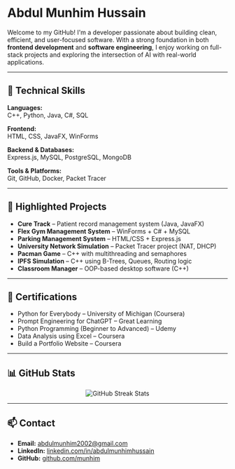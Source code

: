 # Abdul Munhim Hussain

Welcome to my GitHub! I'm a developer passionate about building clean, efficient, and user-focused software. With a strong foundation in both **frontend development** and **software engineering**, I enjoy working on full-stack projects and exploring the intersection of AI with real-world applications.

---

## 💼 Technical Skills

**Languages:**  
C++, Python, Java, C#, SQL

**Frontend:**  
HTML, CSS, JavaFX, WinForms

**Backend & Databases:**  
Express.js, MySQL, PostgreSQL, MongoDB

**Tools & Platforms:**  
Git, GitHub, Docker, Packet Tracer

---

## 📂 Highlighted Projects

- **Cure Track** – Patient record management system (Java, JavaFX)  
- **Flex Gym Management System** – WinForms + C# + MySQL  
- **Parking Management System** – HTML/CSS + Express.js  
- **University Network Simulation** – Packet Tracer project (NAT, DHCP)  
- **Pacman Game** – C++ with multithreading and semaphores  
- **IPFS Simulation** – C++ using B-Trees, Queues, Routing logic  
- **Classroom Manager** – OOP-based desktop software (C++)

---

## 📜 Certifications

- Python for Everybody – University of Michigan (Coursera)  
- Prompt Engineering for ChatGPT – Great Learning  
- Python Programming (Beginner to Advanced) – Udemy  
- Data Analysis using Excel – Coursera  
- Build a Portfolio Website – Coursera

---

## 📊 GitHub Stats

<p align="center">
  <img src="https://github-readme-streak-stats.herokuapp.com?user=munhim&theme=tokyonight&hide_border=true" alt="GitHub Streak Stats" />
</p>

---

## 📫 Contact

- **Email:** [abdulmunhim2002@gmail.com](mailto:abdulmunhim2002@gmail.com)  
- **LinkedIn:** [linkedin.com/in/abdulmunhimhussain](https://www.linkedin.com/in/abdulmunhimhussain)  
- **GitHub:** [github.com/munhim](https://github.com/munhim)
